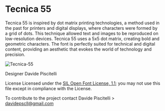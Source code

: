 # Tecnica 55

Tecnica 55 is inspired by dot matrix printing technologies, a method used in the past for printers and digital displays, where characters were formed by a grid of dots. This technique allowed text and images to be reproduced on low-resolution devices.
Tecnica 55 uses a 5x5 dot matrix, creating bold and geometric characters.
The font is perfectly suited for technical and digital content, providing an aesthetic that evokes the world of technology and precision.

![Tecnica-55](https://github.com/user-attachments/assets/58435e9e-0a70-4ec9-a130-cda8f1b96817)

Designer
Davide Piscitelli

License
Licensed under the [SIL Open Font License, 1.1](https://openfontlicense.org); you may not use this file except in compliance with the License.

To contribute to the project contact Davide Piscitelli > davidepscll@gmail.com
